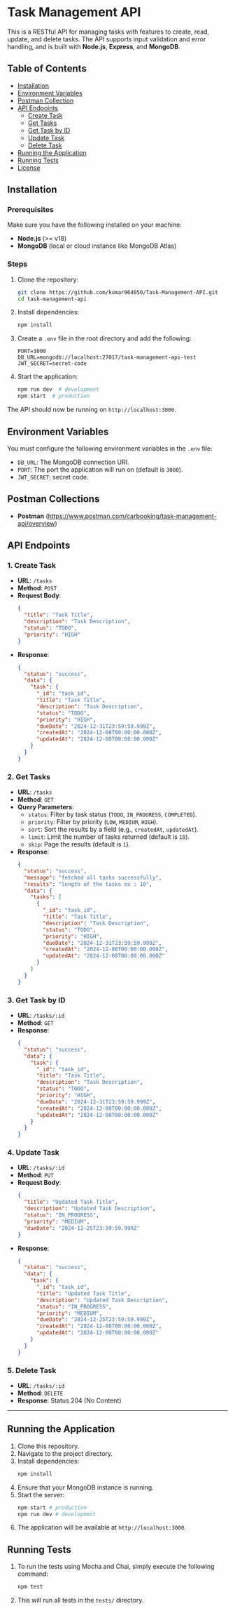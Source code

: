 # Task Management API

This is a RESTful API for managing tasks with features to create, read, update, and delete tasks. The API supports input validation and error handling, and is built with **Node.js**, **Express**, and **MongoDB**.

## Table of Contents

- [Installation](#installation)
- [Environment Variables](#environment-variables)
- [Postman Collection](#postman-collections)
- [API Endpoints](#api-endpoints)
  - [Create Task](#create-task)
  - [Get Tasks](#get-tasks)
  - [Get Task by ID](#get-task-by-id)
  - [Update Task](#update-task)
  - [Delete Task](#delete-task)
- [Running the Application](#running-the-application)
- [Running Tests](#running-tests)
- [License](#license)

## Installation

### Prerequisites

Make sure you have the following installed on your machine:

- **Node.js** (>= v18)
- **MongoDB** (local or cloud instance like MongoDB Atlas)

### Steps

1. Clone the repository:

   ```bash
   git clone https://github.com/kumar964050/Task-Management-API.git
   cd task-management-api
   ```

2. Install dependencies:

   ```bash
   npm install
   ```

3. Create a `.env` file in the root directory and add the following:

   ```env
   PORT=3000
   DB_URL=mongodb://localhost:27017/task-management-api-test
   JWT_SECRET=secret-code
   ```

4. Start the application:
   ```bash
   npm run dev  # development
   npm start  # production
   ```

The API should now be running on `http://localhost:3000`.

## Environment Variables

You must configure the following environment variables in the `.env` file:

- `DB_URL`: The MongoDB connection URI.
- `PORT`: The port the application will run on (default is `3000`).
- `JWT_SECRET`: secret code.

## Postman Collections

- **Postman** (https://www.postman.com/carbooking/task-management-api/overview)

## API Endpoints

### 1. Create Task

- **URL**: `/tasks`
- **Method**: `POST`
- **Request Body**:
  ```json
  {
    "title": "Task Title",
    "description": "Task Description",
    "status": "TODO",
    "priority": "HIGH"
  }
  ```
- **Response**:
  ```json
  {
    "status": "success",
    "data": {
      "task": {
        "_id": "task_id",
        "title": "Task Title",
        "description": "Task Description",
        "status": "TODO",
        "priority": "HIGH",
        "dueDate": "2024-12-31T23:59:59.999Z",
        "createdAt": "2024-12-08T00:00:00.000Z",
        "updatedAt": "2024-12-08T00:00:00.000Z"
      }
    }
  }
  ```

### 2. Get Tasks

- **URL**: `/tasks`
- **Method**: `GET`
- **Query Parameters**:
  - `status`: Filter by task status (`TODO`, `IN_PROGRESS`, `COMPLETED`).
  - `priority`: Filter by priority (`LOW`, `MEDIUM`, `HIGH`).
  - `sort`: Sort the results by a field (e.g., `createdAt`, `updatedAt`).
  - `limit`: Limit the number of tasks returned (default is `10`).
  - `skip`: Page the results (default is `1`).
- **Response**:
  ```json
  {
    "status": "success",
    "message": "fetched all tasks successfully",
    "results": "length of the tasks ex : 10",
    "data": {
      "tasks": [
        {
          "_id": "task_id",
          "title": "Task Title",
          "description": "Task Description",
          "status": "TODO",
          "priority": "HIGH",
          "dueDate": "2024-12-31T23:59:59.999Z",
          "createdAt": "2024-12-08T00:00:00.000Z",
          "updatedAt": "2024-12-08T00:00:00.000Z"
        }
      ]
    }
  }
  ```

### 3. Get Task by ID

- **URL**: `/tasks/:id`
- **Method**: `GET`
- **Response**:
  ```json
  {
    "status": "success",
    "data": {
      "task": {
        "_id": "task_id",
        "title": "Task Title",
        "description": "Task Description",
        "status": "TODO",
        "priority": "HIGH",
        "dueDate": "2024-12-31T23:59:59.999Z",
        "createdAt": "2024-12-08T00:00:00.000Z",
        "updatedAt": "2024-12-08T00:00:00.000Z"
      }
    }
  }
  ```

### 4. Update Task

- **URL**: `/tasks/:id`
- **Method**: `PUT`
- **Request Body**:
  ```json
  {
    "title": "Updated Task Title",
    "description": "Updated Task Description",
    "status": "IN_PROGRESS",
    "priority": "MEDIUM",
    "dueDate": "2024-12-25T23:59:59.999Z"
  }
  ```
- **Response**:
  ```json
  {
    "status": "success",
    "data": {
      "task": {
        "_id": "task_id",
        "title": "Updated Task Title",
        "description": "Updated Task Description",
        "status": "IN_PROGRESS",
        "priority": "MEDIUM",
        "dueDate": "2024-12-25T23:59:59.999Z",
        "createdAt": "2024-12-08T00:00:00.000Z",
        "updatedAt": "2024-12-08T00:00:00.000Z"
      }
    }
  }
  ```

### 5. Delete Task

- **URL**: `/tasks/:id`
- **Method**: `DELETE`
- **Response**: Status 204 (No Content)

---

## Running the Application

1. Clone this repository.
2. Navigate to the project directory.
3. Install dependencies:
   ```bash
   npm install
   ```
4. Ensure that your MongoDB instance is running.
5. Start the server:
   ```bash
   npm start # production
   npm run dev # development
   ```
6. The application will be available at `http://localhost:3000`.

## Running Tests

1. To run the tests using Mocha and Chai, simply execute the following command:
   ```bash
   npm test
   ```
2. This will run all tests in the `tests/` directory.
